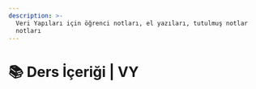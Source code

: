 ```yaml
---
description: >-
  Veri Yapıları için öğrenci notları, el yazıları, tutulmuş notlar
  notları
---
```


# 📚 Ders İçeriği \| VY

